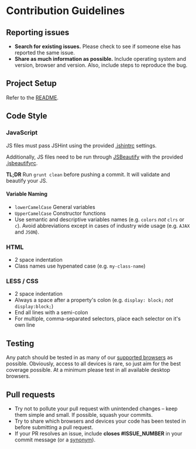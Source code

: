# Contribution Guidelines

## Reporting issues

- **Search for existing issues.** Please check to see if someone else has reported the same issue.
- **Share as much information as possible.** Include operating system and version, browser and version. Also, include steps to reproduce the bug.

## Project Setup

Refer to the [README](https://github.com/gvn/webmaker-events/blob/master/README.md).

## Code Style

### JavaScript

JS files must pass JSHint using the provided [.jshintrc](https://raw.github.com/mozilla/webmaker-profile/master/.jshintrc) settings.

Additionally, JS files need to be run through [JSBeautify](https://github.com/einars/js-beautify) with the provided [.jsbeautifyrc](https://raw.github.com/mozilla/webmaker-profile/master/.jsbeautifyrc).

**TL;DR** Run `grunt clean` before pushing a commit. It will validate and beautify your JS.

#### Variable Naming

- `lowerCamelCase` General variables
- `UpperCamelCase` Constructor functions
- Use semantic and descriptive variables names (e.g. `colors` *not* `clrs` or `c`). Avoid abbreviations except in cases of industry wide usage (e.g. `AJAX` and `JSON`).


### HTML

- 2 space indentation
- Class names use hypenated case (e.g. `my-class-name`)

### LESS / CSS

- 2 space indentation
- Always a space after a property's colon (e.g. `display: block;` *not* `display:block;`)
- End all lines with a semi-colon
- For multiple, comma-separated selectors, place each selector on it's own line

## Testing

Any patch should be tested in as many of our [supported browsers](https://github.com/mozilla/webmaker-profile/wiki/Browser-Support) as possible. Obviously, access to all devices is rare, so just aim for the best coverage possible. At a minimum please test in all available desktop browsers.

## Pull requests

- Try not to pollute your pull request with unintended changes – keep them simple and small. If possible, squash your commits.
- Try to share which browsers and devices your code has been tested in before submitting a pull request.
- If your PR resolves an issue, include **closes #ISSUE_NUMBER** in your commit message (or a [synonym](https://help.github.com/articles/closing-issues-via-commit-messages)).
